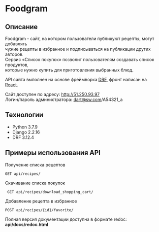 # Foodgram

## Описание
Foodgram - сайт, на котором пользователи публикуют рецепты, могут добавлять  
чужие рецепты в избранное и подписываться на публикации других авторов.   
Сервис «Список покупок» позволит пользователям создавать список продуктов,  
которые нужно купить для приготовления выбранных блюд. 

API сайта выполнен на основе фреймворка [DRF], фронт написан на [React].

Сайт доступен по адресу: http://51.250.93.97  
Логин/пароль администратора: dart@sw.com/A54321_a

## Технологии
- Python 3.7.9
- Django 2.2.16
- DRF 3.12.4

## Примеры использования API
 
Получение списка рецептов

```
GET api/recipes/
```

Скачивание списка покупок

```
 GET api/recipes/download_shopping_cart/
```

Добавление рецепта в избранное

```
POST api/recipes/{id}/favorite/
```

Полная версия документации доступна в формате redoc: **api/docs/redoc.html**

[DRF]: <https://www.django-rest-framework.org/>
[React]: <https://reactjs.org/>